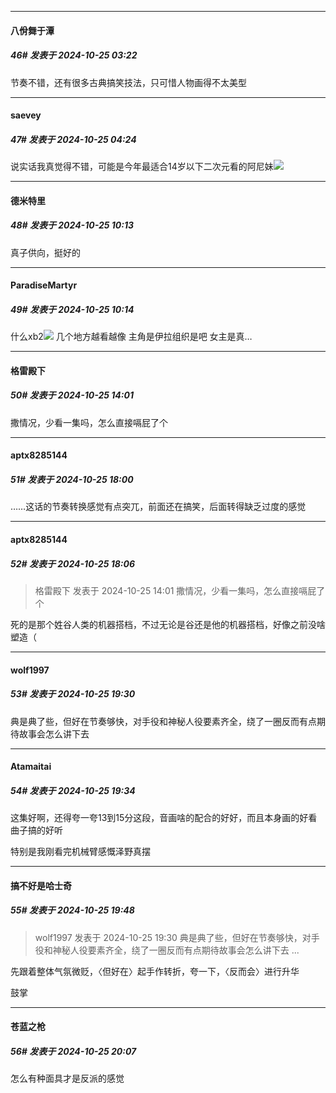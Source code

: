 ﻿
*****

####  八佾舞于潭  
##### 46#       发表于 2024-10-25 03:22

节奏不错，还有很多古典搞笑技法，只可惜人物画得不太美型


*****

####  saevey  
##### 47#       发表于 2024-10-25 04:24

说实话我真觉得不错，可能是今年最适合14岁以下二次元看的阿尼妹<img src="https://static.saraba1st.com/image/smiley/face2017/037.png" referrerpolicy="no-referrer">


*****

####  德米特里  
##### 48#       发表于 2024-10-25 10:13

真子供向，挺好的

*****

####  ParadiseMartyr  
##### 49#       发表于 2024-10-25 10:14

什么xb2<img src="https://static.saraba1st.com/image/smiley/face2017/031.png" referrerpolicy="no-referrer">
几个地方越看越像
主角是伊拉组织是吧
女主是真…


*****

####  格雷殿下  
##### 50#       发表于 2024-10-25 14:01

撒情况，少看一集吗，怎么直接嗝屁了个


*****

####  aptx8285144  
##### 51#       发表于 2024-10-25 18:00

……这话的节奏转换感觉有点突兀，前面还在搞笑，后面转得缺乏过度的感觉


*****

####  aptx8285144  
##### 52#       发表于 2024-10-25 18:06

<blockquote>格雷殿下 发表于 2024-10-25 14:01
撒情况，少看一集吗，怎么直接嗝屁了个</blockquote>
死的是那个姓谷人类的机器搭档，不过无论是谷还是他的机器搭档，好像之前没啥塑造（


*****

####  wolf1997  
##### 53#       发表于 2024-10-25 19:30

典是典了些，但好在节奏够快，对手役和神秘人役要素齐全，绕了一圈反而有点期待故事会怎么讲下去


*****

####  Atamaitai  
##### 54#       发表于 2024-10-25 19:34

这集好啊，还得夸一夸13到15分这段，音画啥的配合的好好，而且本身画的好看曲子搞的好听

特别是我刚看完机械臂感慨泽野真摆


*****

####  搞不好是哈士奇  
##### 55#       发表于 2024-10-25 19:48

<blockquote>wolf1997 发表于 2024-10-25 19:30
典是典了些，但好在节奏够快，对手役和神秘人役要素齐全，绕了一圈反而有点期待故事会怎么讲下去 ...</blockquote>
先跟着整体气氛微贬，〈但好在〉起手作转折，夸一下，〈反而会〉进行升华

鼓掌


*****

####  苍蓝之枪  
##### 56#       发表于 2024-10-25 20:07

怎么有种面具才是反派的感觉

